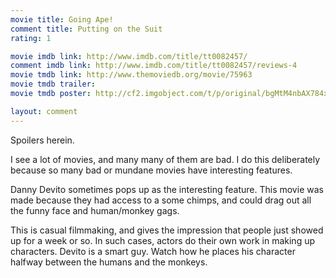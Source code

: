 ```yaml
---
movie title: Going Ape!
comment title: Putting on the Suit
rating: 1

movie imdb link: http://www.imdb.com/title/tt0082457/
comment imdb link: http://www.imdb.com/title/tt0082457/reviews-4
movie tmdb link: http://www.themoviedb.org/movie/75963
movie tmdb trailer: 
movie tmdb poster: http://cf2.imgobject.com/t/p/original/bgMtM4nbAX784xl6R3YlsNMkaxN.jpg

layout: comment
---
```


Spoilers herein.

I see a lot of movies, and many many of them are bad. I do this deliberately because so  many bad or mundane movies have interesting features.

Danny Devito sometimes pops up as the interesting feature. This movie was made  because they had access to a some chimps, and could drag out all the funny face and  human/monkey gags.

This is casual filmmaking, and gives the impression that people just showed up for a  week or so. In such cases, actors do their own work in making up characters. Devito is a  smart guy. Watch how he places his character halfway between the humans and the  monkeys.